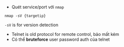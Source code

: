 - Quét service/port với `nmap`
```
nmap -sV {targetip}
```
`-sV` is for version detection
- Telnet is old protocol for remote control, bảo mất kém
- Có thể **bruteforce** user password auth của telnet